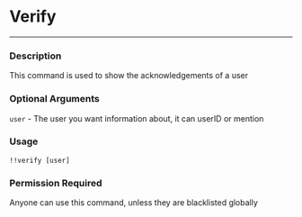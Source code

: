 # Verify
---
### Description
This command is used to show the acknowledgements of a user
### Optional Arguments
`user` - The user you want information about, it can userID or mention
### Usage
```
!!verify [user]
```
### Permission Required
Anyone can use this command, unless they are blacklisted globally
